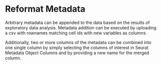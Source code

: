 # Reformat Metadata

Arbitrary metadata can be appended to the data based on the results of exploratory data analysis. Metadata addition can be executed by uploading a csv with rownames matching cell ids with new variables as columns. 

Additionally, two or more columns of the metadata can be combined into one single column by simply selecting the columns of interest in Seurat Metadata Object Columns and by providing a new name for the merged column. 

